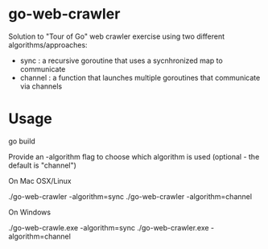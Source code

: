 # go-web-crawler
Solution to "Tour of Go" web crawler exercise using two different algorithms/approaches:

- sync : a recursive goroutine that uses a sycnhronized map to communicate
- channel : a function that launches multiple goroutines that communicate via channels

# Usage

  go build
  
Provide an -algorithm flag to choose which algorithm is used (optional - the default is "channel")

On Mac OSX/Linux

  ./go-web-crawler -algorithm=sync
  ./go-web-crawler -algorithm=channel
  
On Windows  

  ./go-web-crawle.exe -algorithm=sync
  ./go-web-crawler.exe -algorithm=channel

